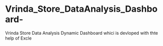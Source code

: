 # Vrinda_Store_DataAnalysis_Dashboard-
Vrinda Store Data Analysis Dynamic Dashboard  whici is devloped with thte help of Excle 
